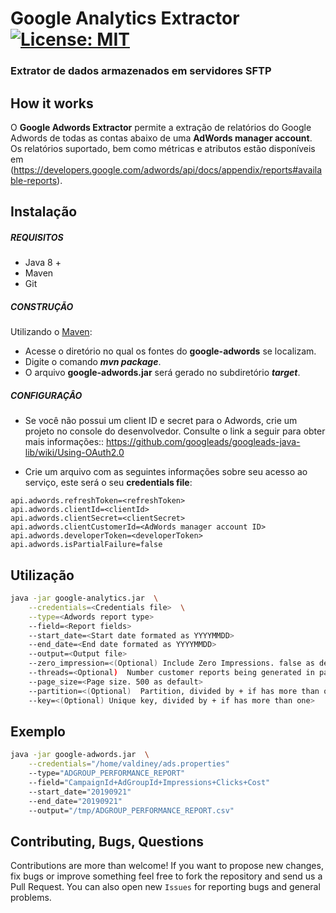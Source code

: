 # Google Analytics Extractor [![License: MIT](https://img.shields.io/badge/License-MIT-yellow.svg)](https://opensource.org/licenses/MIT)
### Extrator de dados armazenados em servidores SFTP 

## How it works

O **Google Adwords Extractor** permite a extração de relatórios do Google Adwords de todas as contas abaixo de uma **AdWords manager account**. Os relatórios suportado, bem como métricas e atributos estão disponíveis em (https://developers.google.com/adwords/api/docs/appendix/reports#available-reports).

## Instalação

##### REQUISITOS

- Java 8 +
- Maven
- Git

##### CONSTRUÇÃO

Utilizando o [Maven](https://maven.apache.org/):

- Acesse o diretório no qual os fontes do **google-adwords** se localizam.
- Digite o comando _**mvn package**_.
- O arquivo **google-adwords.jar** será gerado no subdiretório **_target_**.

##### CONFIGURAÇÂO

* Se você não possui um client ID e secret para o Adwords, crie um projeto no console do desenvolvedor. Consulte o link a seguir para obter mais informações:: https://github.com/googleads/googleads-java-lib/wiki/Using-OAuth2.0

* Crie um arquivo com as seguintes informações sobre seu acesso ao serviço, este será o seu **credentials file**:

```
api.adwords.refreshToken=<refreshToken>
api.adwords.clientId=<clientId>
api.adwords.clientSecret=<clientSecret>
api.adwords.clientCustomerId=<AdWords manager account ID>
api.adwords.developerToken=<developerToken>
api.adwords.isPartialFailure=false
```

## Utilização

```bash
java -jar google-analytics.jar  \
	--credentials=<Credentials file>  \
	--type=<Adwords report type> 
	--field=<Report fields>
	--start_date=<Start date formated as YYYYMMDD> 
	--end_date=<End date formated as YYYYMMDD> 
	--output=<Output file>
	--zero_impression=<(Optional) Include Zero Impressions. false as default>
	--threads=<Optional)  Number customer reports being generated in parallel. 5 as default>
	--page_size=<Page size. 500 as default>
	--partition=<(Optional)  Partition, divided by + if has more than one>
	--key=<(Optional) Unique key, divided by + if has more than one>
```

## Exemplo

```bash
java -jar google-adwords.jar  \
	--credentials="/home/valdiney/ads.properties" 
	--type="ADGROUP_PERFORMANCE_REPORT" 
	--field="CampaignId+AdGroupId+Impressions+Clicks+Cost" 
	--start_date="20190921" 
	--end_date="20190921" 
	--output="/tmp/ADGROUP_PERFORMANCE_REPORT.csv"
```

## Contributing, Bugs, Questions
Contributions are more than welcome! If you want to propose new changes, fix bugs or improve something feel free to fork the repository and send us a Pull Request. You can also open new `Issues` for reporting bugs and general problems.
